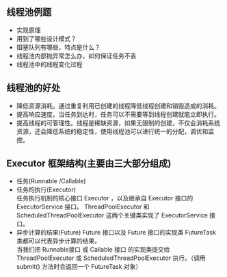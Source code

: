  线程池例题
---------------
* 实现原理  
* 用到了哪些设计模式？
* 阻塞队列有哪些，特点是什么？
* 线程池内部抛异常怎么办，如何保证任务不丢
* 线程池中的线程变化过程

线程池的好处
--------
* 降低资源消耗。通过重复利用已创建的线程降低线程创建和销毁造成的消耗。
* 提高响应速度。当任务到达时，任务可以不需要等到线程创建就能立即执行。
* 提高线程的可管理性。线程是稀缺资源，如果无限制的创建，不仅会消耗系统资源，还会降低系统的稳定性，使用线程池可以进行统一的分配，调优和监控。

Executor 框架结构(主要由三大部分组成)
--------

* 任务(Runnable /Callable)
* 任务的执行(Executor)   
  任务执行机制的核心接口 Executor ，以及继承自 Executor 接口的 ExecutorService 接口。
  ThreadPoolExecutor 和 ScheduledThreadPoolExecutor 这两个关键类实现了 ExecutorService 接口。
* 异步计算的结果(Future)
  Future 接口以及 Future 接口的实现类 FutureTask 类都可以代表异步计算的结果。    
  当我们把 Runnable接口 或 Callable 接口 的实现类提交给 ThreadPoolExecutor 或 ScheduledThreadPoolExecutor 执行。（调用 submit() 方法时会返回一个 FutureTask 对象）
